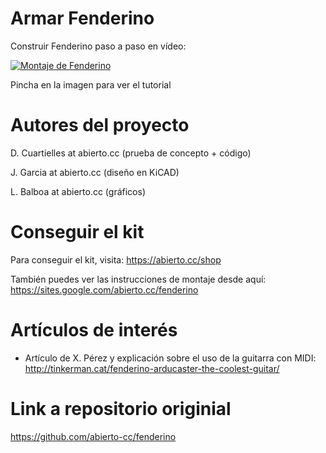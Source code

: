 # Armar Fenderino

Construir Fenderino paso a paso en vídeo:

[![Montaje de Fenderino](https://i.imgur.com/6kwOxb1.png)](https://www.youtube.com/watch?v=jMOizD7iRy4&t "Montando Fenderino")

Pincha en la imagen para ver el tutorial


# Autores del proyecto

D. Cuartielles at abierto.cc (prueba de concepto + código)

J. Garcia at abierto.cc (diseño en KiCAD)

L. Balboa at abierto.cc (gráficos)


# Conseguir el kit

Para conseguir el kit, visita: https://abierto.cc/shop

También puedes ver las instrucciones de montaje desde aquí: https://sites.google.com/abierto.cc/fenderino


# Artículos de interés

* Artículo de X. Pérez y explicación sobre el uso de la guitarra con MIDI: http://tinkerman.cat/fenderino-arducaster-the-coolest-guitar/

# Link a repositorio originial

https://github.com/abierto-cc/fenderino
